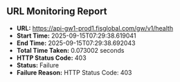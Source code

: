 ## URL Monitoring Report

- **URL:** https://api-gw1-prod1.fisglobal.com/gw/v1/health
- **Start Time:** 2025-09-15T07:29:38.619041
- **End Time:** 2025-09-15T07:29:38.692043
- **Total Time Taken:** 0.073002 seconds
- **HTTP Status Code:** 403
- **Status:** Failure
- **Failure Reason:** HTTP Status Code: 403
